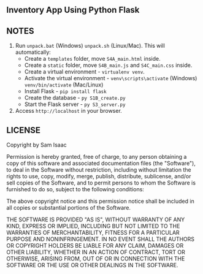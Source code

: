 ## Inventory App Using Python Flask

## NOTES
1) Run `unpack.bat` (Windows) `unpack.sh` (Linux/Mac). This will automatically:
   - Create a `templates` folder, move `S4A_main.html` inside.
   - Create a `static` folder, move `S4B_main.js` and `S4C_main.css` inside.
   - Create a virtual environment - `virtualenv venv`.
   - Activate the virtual environment - `venv\scripts\activate` (Windows) `venv/bin/activate` (Mac/Linux)
   - Install Flask - `pip install flask`
   - Create the database - `py S1B_create.py`
   - Start the Flask server - `py S3_server.py`
2) Access `http://localhost` in your browser.

## LICENSE
Copyright by Sam Isaac

Permission is hereby granted, free of charge, to any person obtaining a copy
of this software and associated documentation files (the "Software"), to deal
in the Software without restriction, including without limitation the rights
to use, copy, modify, merge, publish, distribute, sublicense, and/or sell
copies of the Software, and to permit persons to whom the Software is
furnished to do so, subject to the following conditions:

The above copyright notice and this permission notice shall be included in all
copies or substantial portions of the Software.

THE SOFTWARE IS PROVIDED "AS IS", WITHOUT WARRANTY OF ANY KIND, EXPRESS OR
IMPLIED, INCLUDING BUT NOT LIMITED TO THE WARRANTIES OF MERCHANTABILITY,
FITNESS FOR A PARTICULAR PURPOSE AND NONINFRINGEMENT. IN NO EVENT SHALL THE
AUTHORS OR COPYRIGHT HOLDERS BE LIABLE FOR ANY CLAIM, DAMAGES OR OTHER
LIABILITY, WHETHER IN AN ACTION OF CONTRACT, TORT OR OTHERWISE, ARISING FROM,
OUT OF OR IN CONNECTION WITH THE SOFTWARE OR THE USE OR OTHER DEALINGS IN THE
SOFTWARE.
